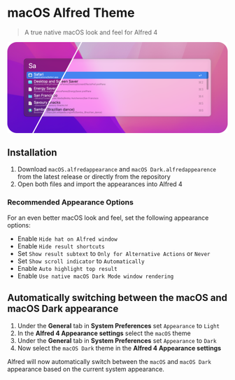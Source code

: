 # macOS Alfred Theme

> A true native macOS look and feel for Alfred 4

![macOS Alfred Theme](media/macos-alfred-theme.png)

## Installation

1. Download `macOS.alfredappearance` and `macOS Dark.alfredappearence` from the latest release or directly from the repository
2. Open both files and import the appearances into Alfred 4

### Recommended Appearance Options

For an even better macOS look and feel, set the following appearance options:

- Enable `Hide hat on Alfred window`
- Enable `Hide result shortcuts`
- Set `Show result subtext` to `Only for Alternative Actions` or `Never`
- Set `Show scroll indicator` to `Automatically`
- Enable `Auto highlight top result`
- Enable `Use native macOS Dark Mode window rendering`

## Automatically switching between the macOS and macOS Dark appearance

1. Under the **General** tab in **System Preferences** set `Appearance` to `Light`
2. In the **Alfred 4 Appearance settings** select the `macOS` theme
3. Under the **General** tab in **System Preferences** set `Appearance` to `Dark`
4. Now select the `macOS Dark` theme in the **Alfred 4 Appearance settings**

Alfred will now automatically switch between the `macOS` and `macOS Dark` appearance based on the current system appearance.
